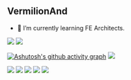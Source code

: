 ## VermilionAnd

- 🌱 I’m currently learning FE Architects.

<span align='center'>
  <img src='https://my-github-stats-jack.vercel.app/api?username=zhuzilv&theme=onedark&show_icons=true'>
</span>
<span align='center'>
  <img src='https://my-github-stats-jack.vercel.app/api/pin/?username=growingio&repo=gio-design&theme=onedark'>
</span>




[![Ashutosh's github activity graph](https://activity-graph.herokuapp.com/graph?username=zhuzilv&theme=dracula)](https://github.com/ashutosh00710/github-readme-activity-graph)
![](http://antzuhl.cn:4000/get/@zhuzilv)

![](https://img.shields.io/badge/-Nodejs-43853d?style=flat-square&logo=Node.js&logoColor=white)
![](https://img.shields.io/badge/-WebRTC-008000?style=flat-square&logo=WebRTC&labelColor=90EE90&color=fff)
![](https://img.shields.io/badge/-JavaScript-e5cd0c?style=flat-square&logo=JavaScript&labelColor=f7df1e&logoColor=000)
![](https://img.shields.io/badge/-React-29beb0?style=flat-square&logo=React&labelColor=ffffff&color=61DAFB)
![](https://visitor-badge.glitch.me/badge?page_id=zhuzilv)

